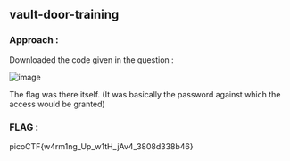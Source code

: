 ## vault-door-training

### Approach :

Downloaded the code given in the question :

![image](https://github.com/parthhhhh21/picoCTF-writeups/assets/148140667/70aa22bc-39b2-4d9c-94c5-54123c546440)

The flag was there itself. (It was basically the password against which the access would be granted)

### FLAG :

picoCTF{w4rm1ng_Up_w1tH_jAv4_3808d338b46}
